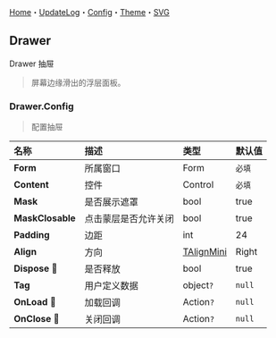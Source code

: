 ﻿[Home](../Home.md)・[UpdateLog](../UpdateLog.md)・[Config](../Config.md)・[Theme](../Theme.md)・[SVG](../SVG.md)

## Drawer

Drawer 抽屉

> 屏幕边缘滑出的浮层面板。

### Drawer.Config

> 配置抽屉

名称 | 描述 | 类型 | 默认值 |
:--|:--|:--|:--|
**Form** | 所属窗口 | Form | `必填` |
**Content** | 控件 | Control | `必填` |
**Mask** | 是否展示遮罩 | bool | true |
**MaskClosable** | 点击蒙层是否允许关闭 | bool | true |
**Padding** | 边距 | int | 24 |
**Align** | 方向 | [TAlignMini](Enum#talignmini) | Right |
**Dispose** 🔴 | 是否释放 | bool | true |
**Tag** | 用户定义数据 | object`?` | `null` |
**OnLoad** 🔴 | 加载回调 | Action`?` | `null` |
**OnClose** 🔴 | 关闭回调 | Action`?` | `null` |